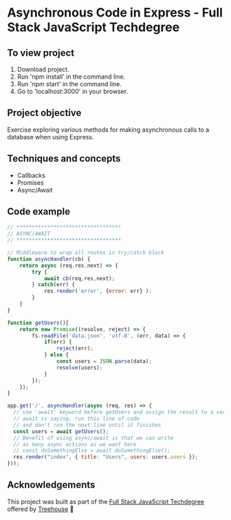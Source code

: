 # Asynchronous Code in Express - Full Stack JavaScript Techdegree

## To view project
1. Download project.
2. Run 'npm install' in the command line.
3. Run 'npm start' in the command line.
4. Go to 'localhost:3000' in your browser.

## Project objective
Exercise exploring various methods for making asynchronous calls to a database when using Express. 

## Techniques and concepts
- Callbacks
- Promises
- Async/Await

## Code example
```javascript
// **********************************
// ASYNC/AWAIT
// **********************************

// Middleware to wrap all routes in try/catch block
function asyncHandler(cb) {
	return async (req,res,next) => {
		try {
			await cb(req,res,next);
		} catch(err) {
			res.render('error', {error: err} );
		}
	}
}

function getUsers(){
	return new Promise((resolve, reject) => {
		fs.readFile('data.json', 'utf-8', (err, data) => {
			if(err) {
				reject(err);
			} else {
				const users = JSON.parse(data);
				resolve(users);
			}
		});
	});
}

app.get('/', asyncHandler(async (req, res) => {
  // use 'await' keyword before getUsers and assign the result to a variable
  // await is saying, run this line of code
  // and don't run the next line until it finishes
  const users = await getUsers();
  // Benefit of using async/await is that we can write
  // as many async actions as we want here
  // const doSomethingElse = await doSomethingElse();
  res.render("index", { title: "Users", users: users.users });
})); 
```

## Acknowledgements
This project was built as part of the [Full Stack JavaScript Techdegree](https://join.teamtreehouse.com/techdegree/) offered by [Treehouse](https://teamtreehouse.com) :raised_hands:
